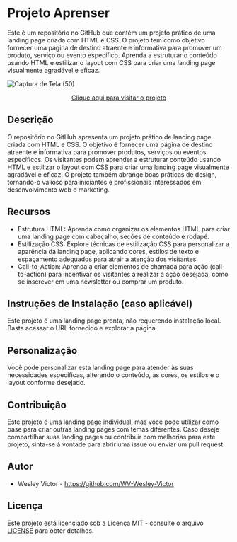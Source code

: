 # Projeto Aprenser
 Este é um repositório no GitHub que contém um projeto prático de uma landing page criada com HTML e CSS. O projeto tem como objetivo fornecer uma página de destino atraente e informativa para promover um produto, serviço ou evento específico. Aprenda a estruturar o conteúdo usando HTML e estilizar o layout com CSS para criar uma landing page visualmente agradável e eficaz.
 
![Captura de Tela (50)](https://github.com/WV-Wesley-Victor/Projeto-Aprenser/assets/137107062/90e6bddb-b3b4-4124-908f-243d75ee5a26)
<p align="center">
  <a href="https://wv-wesley-victor.github.io/Avancando-com-CSS/" target="_blank">Clique aqui para visitar o projeto</a>
</p>

## Descrição
O repositório no GitHub apresenta um projeto prático de landing page criada com HTML e CSS. O objetivo é fornecer uma página de destino atraente e informativa para promover produtos, serviços ou eventos específicos. Os visitantes podem aprender a estruturar conteúdo usando HTML e estilizar o layout com CSS para criar uma landing page visualmente agradável e eficaz. O projeto também abrange boas práticas de design, tornando-o valioso para iniciantes e profissionais interessados em desenvolvimento web e marketing.

## Recursos
* Estrutura HTML: Aprenda como organizar os elementos HTML para criar uma landing page com cabeçalho, seções de conteúdo e rodapé.
* Estilização CSS: Explore técnicas de estilização CSS para personalizar a aparência da landing page, aplicando cores, estilos de texto e espaçamento adequados para atrair a atenção dos visitantes.
* Call-to-Action: Aprenda a criar elementos de chamada para ação (call-to-action) para incentivar os visitantes a realizar a ação desejada, como se inscrever em uma newsletter ou comprar um produto.

## Instruções de Instalação (caso aplicável)
Este projeto é uma landing page pronta, não requerendo instalação local. Basta acessar o URL fornecido e explorar a página.

## Personalização
Você pode personalizar esta landing page para atender às suas necessidades específicas, alterando o conteúdo, as cores, os estilos e o layout conforme desejado.

## Contribuição
Este projeto é uma landing page individual, mas você pode utilizar como base para criar outras landing pages com temas diferentes. Caso deseje compartilhar suas landing pages ou contribuir com melhorias para este projeto, sinta-se à vontade para abrir uma issue ou enviar um pull request.

## Autor
* Wesley Victor - https://github.com/WV-Wesley-Victor

## Licença
Este projeto está licenciado sob a Licença MIT - consulte o arquivo [LICENSE](LICENSE)  para obter detalhes.
